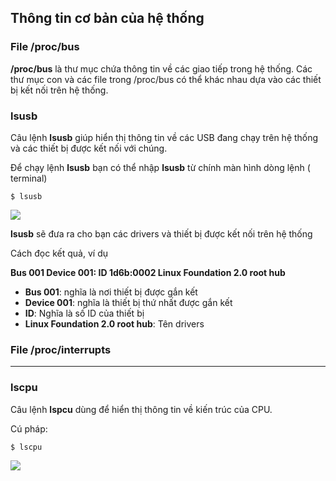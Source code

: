 ## Thông tin cơ bản của hệ thống

### File /proc/bus

**/proc/bus** là thư mục chứa thông tin về các giao tiếp trong hệ thống. Các thư mục con và các file trong /proc/bus có thể khác nhau dựa vào các thiết bị kết nối trên hệ thống.

### lsusb

Câu lệnh **lsusb** giúp hiển thị thông tin về các USB đang chạy trên hệ thống và các thiết bị được kết nối với chúng.

Để chạy lệnh **lsusb** bạn có thể nhập **lsusb** từ chính màn hình dòng lệnh ( terminal)

``$ lsusb``

<img src="https://github.com/vinhvt2704/Images/blob/master/lsusb.PNG">

**lsusb** sẽ đưa ra cho bạn các drivers và thiết bị được kết nối trên hệ thống

Cách đọc kết quả, ví dụ

**Bus 001 Device 001: ID 1d6b:0002 Linux Foundation 2.0 root hub**
- **Bus 001**: nghĩa là nơi thiết bị được gắn kết
- **Device 001**: nghĩa là thiết bị thứ nhất được gắn kết
- **ID**: Nghĩa là số ID của thiết bị
- **Linux Foundation 2.0 root hub**: Tên drivers 

### File /proc/interrupts

-----------------

### lscpu

Câu lệnh **lspcu** dùng để hiển thị thông tin về kiến trúc của CPU. 

Cú pháp:

``$ lscpu``

<img src="https://github.com/vinhvt2704/Images/blob/master/lscpu.PNG">
